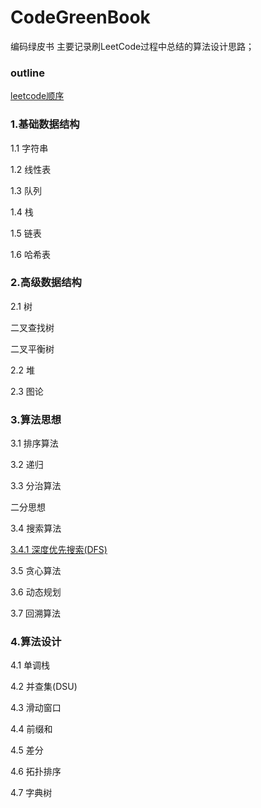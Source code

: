 # CodeGreenBook
编码绿皮书
主要记录刷LeetCode过程中总结的算法设计思路；

### outline
[leetcode顺序](https://github.com/sky-noodle/CodeGreenBook/tree/master/leetcode)

### 1.基础数据结构

1.1 字符串

1.2 线性表

1.3 队列

1.4 栈

1.5 链表

1.6 哈希表

### 2.高级数据结构

2.1 树

二叉查找树

二叉平衡树

2.2 堆

2.3 图论

### 3.算法思想

3.1 排序算法

3.2 递归

3.3 分治算法

二分思想

3.4 搜索算法

[3.4.1 深度优先搜索(DFS)](https://github.com/sky-noodle/CodeGreenBook/tree/master/dfs)

3.5 贪心算法

3.6 动态规划

3.7 回溯算法

### 4.算法设计

4.1 单调栈

4.2 并查集(DSU)

4.3 滑动窗口

4.4 前缀和

4.5 差分

4.6 拓扑排序

4.7 字典树



